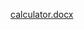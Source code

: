 [calculator.docx](https://github.com/Pramodacharyaa/M1_SIMPLE_CALCULATOR/files/8357290/calculator.docx)
